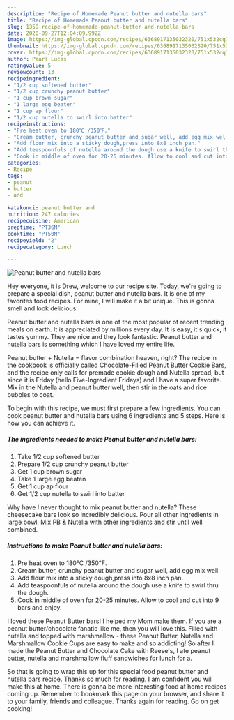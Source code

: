 ```yaml
---
description: "Recipe of Homemade Peanut butter and nutella bars"
title: "Recipe of Homemade Peanut butter and nutella bars"
slug: 1359-recipe-of-homemade-peanut-butter-and-nutella-bars
date: 2020-09-27T12:04:09.992Z
image: https://img-global.cpcdn.com/recipes/6368917135032320/751x532cq70/peanut-butter-and-nutella-bars-recipe-main-photo.jpg
thumbnail: https://img-global.cpcdn.com/recipes/6368917135032320/751x532cq70/peanut-butter-and-nutella-bars-recipe-main-photo.jpg
cover: https://img-global.cpcdn.com/recipes/6368917135032320/751x532cq70/peanut-butter-and-nutella-bars-recipe-main-photo.jpg
author: Pearl Lucas
ratingvalue: 5
reviewcount: 13
recipeingredient:
- "1/2 cup softened butter"
- "1/2 cup crunchy peanut butter"
- "1 cup brown sugar"
- "1 large egg beaten"
- "1 cup ap flour"
- "1/2 cup nutella to swirl into batter"
recipeinstructions:
- "Pre heat oven to 180℃ /350℉."
- "Cream butter, crunchy peanut butter and sugar well, add egg mix well"
- "Add flour mix into a sticky dough,press into 8x8 inch pan."
- "Add teaspoonfuls of nutella around the dough use a knife to swirl thru the dough."
- "Cook in middle of oven for 20-25 minutes. Allow to cool and cut into 9 bars and enjoy."
categories:
- Recipe
tags:
- peanut
- butter
- and

katakunci: peanut butter and 
nutrition: 247 calories
recipecuisine: American
preptime: "PT36M"
cooktime: "PT50M"
recipeyield: "2"
recipecategory: Lunch

---
```



![Peanut butter and nutella bars](https://img-global.cpcdn.com/recipes/6368917135032320/751x532cq70/peanut-butter-and-nutella-bars-recipe-main-photo.jpg)

Hey everyone, it is Drew, welcome to our recipe site. Today, we're going to prepare a special dish, peanut butter and nutella bars. It is one of my favorites food recipes. For mine, I will make it a bit unique. This is gonna smell and look delicious.

Peanut butter and nutella bars is one of the most popular of recent trending meals on earth. It is appreciated by millions every day. It is easy, it's quick, it tastes yummy. They are nice and they look fantastic. Peanut butter and nutella bars is something which I have loved my entire life.

Peanut butter + Nutella = flavor combination heaven, right? The recipe in the cookbook is officially called Chocolate-Filled Peanut Butter Cookie Bars, and the recipe only calls for premade cookie dough and Nutella spread, but since it is Friday (hello Five-Ingredient Fridays) and I have a super favorite. Mix in the Nutella and peanut butter well, then stir in the oats and rice bubbles to coat.


To begin with this recipe, we must first prepare a few ingredients. You can cook peanut butter and nutella bars using 6 ingredients and 5 steps. Here is how you can achieve it.

<!--inarticleads1-->

##### The ingredients needed to make Peanut butter and nutella bars:

1. Take 1/2 cup softened butter
1. Prepare 1/2 cup crunchy peanut butter
1. Get 1 cup brown sugar
1. Take 1 large egg beaten
1. Get 1 cup ap flour
1. Get 1/2 cup nutella to swirl into batter


Why have I never thought to mix peanut butter and nutella? These cheesecake bars look so incredibly delicious. Pour all other ingredients in large bowl. Mix PB &amp; Nutella with other ingredients and stir until well combined. 

<!--inarticleads2-->

##### Instructions to make Peanut butter and nutella bars:

1. Pre heat oven to 180℃ /350℉.
1. Cream butter, crunchy peanut butter and sugar well, add egg mix well
1. Add flour mix into a sticky dough,press into 8x8 inch pan.
1. Add teaspoonfuls of nutella around the dough use a knife to swirl thru the dough.
1. Cook in middle of oven for 20-25 minutes. Allow to cool and cut into 9 bars and enjoy.


I loved these Peanut Butter bars! I helped my Mom make them. If you are a peanut butter/chocolate fanatic like me, then you will love this. Filled with nutella and topped with marshmallow - these Peanut Butter, Nutella and Marshmallow Cookie Cups are easy to make and so addicting! So after I made the Peanut Butter and Chocolate Cake with Reese&#39;s, I ate peanut butter, nutella and marshmallow fluff sandwiches for lunch for a. 

So that is going to wrap this up for this special food peanut butter and nutella bars recipe. Thanks so much for reading. I am confident you will make this at home. There is gonna be more interesting food at home recipes coming up. Remember to bookmark this page on your browser, and share it to your family, friends and colleague. Thanks again for reading. Go on get cooking!
